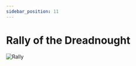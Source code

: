 ```yaml
---
sidebar_position: 11
---
```


# Rally of the Dreadnought

![Rally](https://vwiki.valorserver.com/api/item/picture/rally%20of%20the%20dreadnought)

